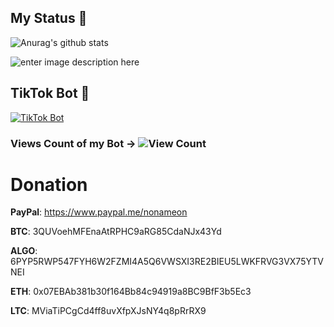 ## My Status 💯
![Anurag's github stats](https://github-readme-stats.vercel.app/api?username=NoNameoN-A)

![enter image description here](https://www.codewars.com/users/NoNameoN-A/badges/large)

## TikTok Bot 🤖
[![TikTok Bot](https://github-readme-stats.vercel.app/api/pin/?username=NoNameoN-A&repo=TikTok-Follow-Heart-Views-Bot)](https://github.com/NoNameoN-A/TikTok-Follow-Heart-Views-Bot)
### Views Count of my Bot -> ![View Count](https://counter.gofiber.io/badge/NoNameoN/TikTok-Follow-Heart-Views-Bot/)

# Donation
**PayPal**: https://www.paypal.me/nonameon

**BTC**: 3QUVoehMFEnaAtRPHC9aRG85CdaNJx43Yd

**ALGO**: 6PYP5RWP547FYH6W2FZMI4A5Q6VWSXI3RE2BIEU5LWKFRVG3VX75YTVNEI

**ETH**: 0x07EBAb381b30f164Bb84c94919a8BC9BfF3b5Ec3

**LTC**: MViaTiPCgCd4ff8uvXfpXJsNY4q8pRrRX9
